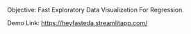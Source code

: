 Objective: Fast Exploratory Data Visualization For Regression. 

Demo Link: https://heyfasteda.streamlitapp.com/